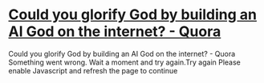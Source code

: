 # [Could you glorify God by building an AI God on the internet? - Quora](https://www.quora.com/Could-you-glorify-God-by-building-an-AI-God-on-the-internet)

Could you glorify God by building an AI God on the internet? - Quora Something went wrong. Wait a moment and try again.Try again Please enable Javascript and refresh the page to continue
